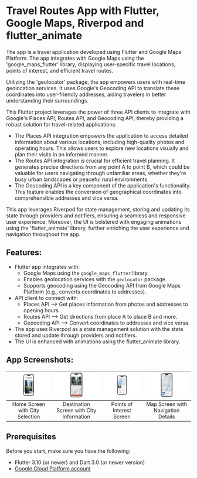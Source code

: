 # Travel Routes App with Flutter, Google Maps, Riverpod and flutter_animate
The app is a travel application developed using Flutter and Google Maps Platform. The app integrates with Google Maps using the 'google_maps_flutter' library, displaying user-specific travel locations, points of interest, and efficient travel routes. 

Utilizing the 'geolocator' package, the app empowers users with real-time geolocation services. It uses Google's Geocoding API to translate these coordinates into user-friendly addresses, aiding travelers in better understanding their surroundings.

This Flutter project leverages the power of three API clients to integrate with Google's Places API, Routes API, and Geocoding API, thereby providing a robust solution for travel-related applications:
* The Places API integration empowers the application to access detailed information about various locations, including high-quality photos and operating hours. This allows users to explore new locations visually and plan their visits in an informed manner.
* The Routes API integration is crucial for efficient travel planning. It generates precise directions from any point A to point B, which could be valuable for users navigating through unfamiliar areas, whether they're busy urban landscapes or peaceful rural environments.
* The Geocoding API is a key component of the application's functionality. This feature enables the conversion of geographical coordinates into comprehensible addresses and vice versa. 

This app leverages Riverpod for state management, storing and updating its state through providers and notifiers, ensuring a seamless and responsive user experience. Moreover, the UI is bolstered with engaging animations using the 'flutter_animate' library, further enriching the user experience and navigation throughout the app.

## Features: 
* Flutter app integrates with:
  * Google Maps using the `google_maps_flutter` library.
  * Enables geolocation services with the `geolocator` package.
  * Supports geocoding using the Geocoding API from Google Maps Platform (e.g., converts coordinates to addresses).
* API client to connect with:
  * Places API --> Get places information from photos and addresses to opening hours
  * Routes API --> Get directions from place A to place B and more. 
  * Geocoding API --> Convert coordinates to addresses and vice versa.
* The app uses Riverpod as a state management solution with the state stored and update through providers and notifiers.
* The UI is enhanced with animations using the flutter_animate library. 


## App Screenshots: 
| ![Travel Routes App 3](screenshots/travel_routes_3.png) | ![Travel Routes App 2](screenshots/travel_routes_2.png) | ![Travel Routes App 1](screenshots/travel_routes_1.png) | ![Travel Routes App 4](screenshots/travel_routes_4.png) |
|:---:|:---:|:---:|:---:|
| Home Screen with City Selection | Destination Screen with City Information | Points of Interest Screen | Map Screen with Navigation Details |

## Prerequisites
Before you start, make sure you have the following:
* Flutter 3.10 (or newer) and Dart 3.0 (or newer version)
* [Google Cloud Platform account](https://console.cloud.google.com/)
